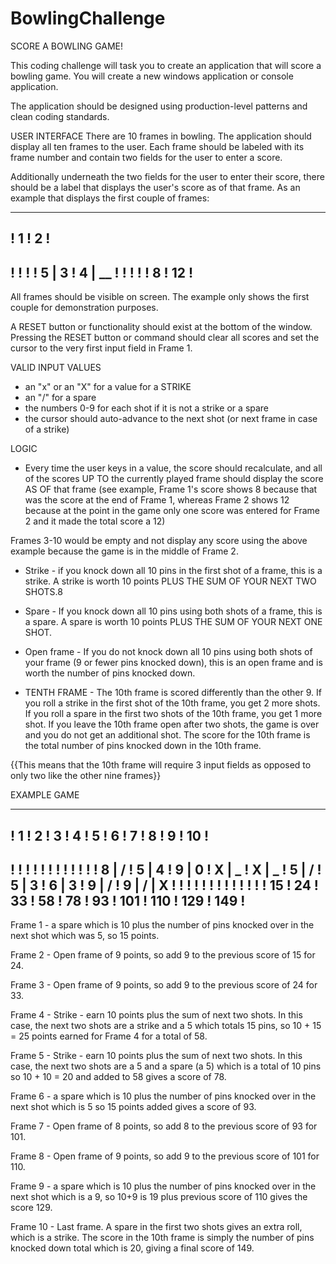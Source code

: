 # BowlingChallenge
SCORE A BOWLING GAME!

This coding challenge will task you to create an application that will score a bowling game.  You will create a new windows application or console application. 

The application should be designed using production-level patterns and clean coding standards.

USER INTERFACE
There are 10 frames in bowling.  The application should display all ten frames to the user.  Each frame should be labeled with its frame number and contain two fields for the user to enter a score. 

Additionally underneath the two fields for the user to enter their score, there should be a label that displays the user's score as of that frame.  As an example that displays the first couple of frames:

-------------------------
!     1    !      2     !
-------------------------
!	   !            !
!  5 | 3   !   4 | __   !
!          !		!
!      8   !	   12	!
-------------------------

All frames should be visible on screen.  The example only shows the first couple for demonstration purposes.

A RESET button or functionality should exist at the bottom of the window.  Pressing the RESET button or command should clear all scores and set the cursor to the very first input field in Frame 1.

VALID INPUT VALUES
* an "x" or an "X" for a value for a STRIKE
* an "/" for a spare
* the numbers 0-9 for each shot if it is not a strike or a spare
* the cursor should auto-advance to the next shot (or next frame in case of a strike)

LOGIC
* Every time the user keys in a value, the score should recalculate, and all of the scores UP TO the currently played frame should display the score AS OF that frame (see example, Frame 1's score shows 8 because that was the score at the end of Frame 1, whereas Frame 2 shows 12 because at the point in the game only one score was entered for Frame 2 and it made the total score a 12)

Frames 3-10 would be empty and not display any score using the above example because the game is in the middle of Frame 2.

* Strike - if you knock down all 10 pins in the first shot of a frame, this is a strike.  A strike is worth 10 points PLUS THE SUM OF YOUR NEXT TWO SHOTS.8

* Spare - If you knock down all 10 pins using both shots of a frame, this is a spare.  A spare is worth 10 points PLUS THE SUM OF YOUR NEXT ONE SHOT.

* Open frame - If you do not knock down all 10 pins using both shots of your frame (9 or fewer pins knocked down), this is an open frame and is worth the number of pins knocked down.

* TENTH FRAME - The 10th frame is scored differently than the other 9.  If you roll a strike in the first shot of the 10th frame, you get 2 more shots.  If you roll a spare in the first two shots of the 10th frame, you get 1 more shot.  If you leave the 10th frame open after two shots, the game is over and you do not get an additional shot.
The score for the 10th frame is the total number of pins knocked down in the 10th frame.  

{{This means that the 10th frame will require 3 input fields as opposed to only two like the other nine frames}}

EXAMPLE GAME

--------------------------------------------------------------------------------------------------------------
!     1    !      2    !     3   !    4   !    5    !    6    !    7    !     8    !     9    !     10       !
--------------------------------------------------------------------------------------------------------------
!	   !           !         !        !         !         !         !          !          !              !
!  8 | /   !   5 | 4   !   9 | 0 !  X | _ !   X | _ !   5 | / !  5 | 3  !   6 | 3  !   9 | /  !   9 | / | X  !
!          !	       !         !        !         !         !         !          !          !              !
!      15  !	   24  !      33 !     58 !      78 !      93 !     101 !     110  !      129 !        149   !
--------------------------------------------------------------------------------------------------------------

Frame 1 - a spare which is 10 plus the number of pins knocked over in the next shot which was 5, so 15 points.

Frame 2 - Open frame of 9 points, so add 9 to the previous score of 15 for 24.

Frame 3 - Open frame of 9 points, so add 9 to the previous score of 24 for 33.

Frame 4 - Strike - earn 10 points plus the sum of next two shots.  In this case, the next two shots are a strike and
 a 5 which totals 15 pins, so 10 + 15 = 25 points earned for Frame 4 for a total of 58.

Frame 5 - Strike - earn 10 points plus the sum of next two shots.  In this case, the next two shots are a 5 and a spare (a 5) which is a total of 10 pins so 10 + 10 = 20 and added to 58 gives a score of 78.
 
Frame 6 - a spare which is 10 plus the number of pins knocked over in the next shot which is 5 so 15 points added gives a score of 93.

Frame 7 - Open frame of 8 points, so add 8 to the previous score of 93 for 101.

Frame 8 - Open frame of 9 points, so add 9 to the previous score of 101 for 110.

Frame 9 - a spare which is 10 plus the number of pins knocked over in the next shot which is a 9, so 10+9 is 19 plus previous score of 110 gives the score 129.

Frame 10 - Last frame.  A spare in the first two shots gives an extra roll, which is a strike.  The score in the 10th frame is simply the number of pins knocked down total which is 20, giving a final score of 149.
